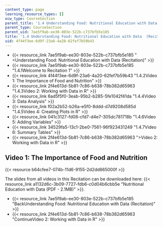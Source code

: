 ```yaml
---
content_type: page
learning_resource_types: []
ocw_type: CourseSection
parent_title: '1.4 Understanding Food: Nutritional Education with Data  (Recitation)'
parent_type: CourseSection
parent_uid: 7ae5f9ab-ee30-803e-522b-c737bfb5e185
title: '1.4 Understanding Food: Nutritional Education with Data  (Recitation)'
uid: 4f44f3ee-6d9f-23a6-4a20-62fef7b59b43
---
```


*   {{< resource_link 7ae5f9ab-ee30-803e-522b-c737bfb5e185 "\<Understanding Food: Nutritional Education with Data (Recitation)" >}}
*   {{< resource_link 7ae5f9ab-ee30-803e-522b-c737bfb5e185 "1.4.1Welcome to Recitation 1" >}}
*   {{< resource_link 4f44f3ee-6d9f-23a6-4a20-62fef7b59b43 "1.4.2Video 1: The Importance of Food and Nutrition" >}}
*   {{< resource_link 2f4e613d-5b81-7c86-b638-78b382d65963 "1.4.3Video 2: Working with Data in R" >}}
*   {{< resource_link 6ad5f5f0-3eab-95b2-b285-5fe1042f41da "1.4.4Video 3: Data Analysis" >}}
*   {{< resource_link f02a2b52-b26a-e5f0-8ddd-d7d9208d585d "1.4.5Video 4: Creating Plots in R" >}}
*   {{< resource_link 041c3127-fd08-cfd7-d4e7-305dc781718b "1.4.6Video 5: Adding Variables" >}}
*   {{< resource_link 34529fa5-13c1-2be0-7561-96f923431249 "1.4.7Video 6: Summary Tables" >}}
*   {{< resource_link 2f4e613d-5b81-7c86-b638-78b382d65963 "\>Video 2: Working with Data in R" >}}

Video 1: The Importance of Food and Nutrition
---------------------------------------------

{{< resource b64cfee7-074b-11d6-9155-2d2dd865000f >}}

The slides from all videos in this Recitation can be downloaded here: {{< resource_link a1132d6c-3b09-7727-fdb6-c0d04b6cbb5e "Nutritional Education with Data (PDF - 2.1MB)" >}}.

*   {{< resource_link 7ae5f9ab-ee30-803e-522b-c737bfb5e185 "BackUnderstanding Food: Nutritional Education with Data (Recitation)" >}}
*   {{< resource_link 2f4e613d-5b81-7c86-b638-78b382d65963 "ContinueVideo 2: Working with Data in R" >}}